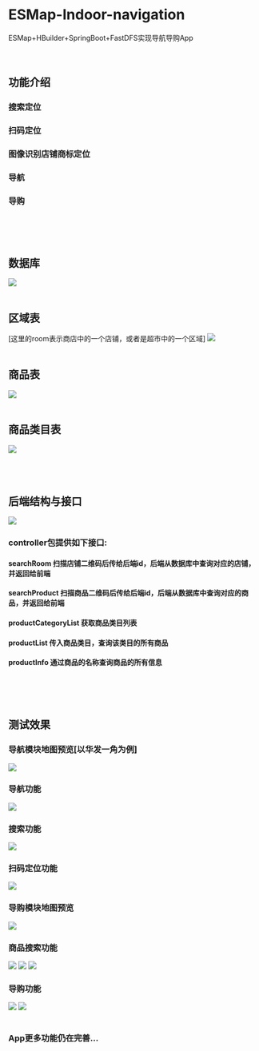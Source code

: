 # ESMap-Indoor-navigation
ESMap+HBuilder+SpringBoot+FastDFS实现导航导购App<br>
<br><br>
## 功能介绍
### 搜索定位
### 扫码定位
### 图像识别店铺商标定位
### 导航
### 导购
<br><br><br>
## 数据库
![](https://github.com/ShimmerPig/ESMap-Indoor-navigation/blob/master/image/db.png)
<br><br>
## 区域表 <br>
[这里的room表示商店中的一个店铺，或者是超市中的一个区域]
![](https://github.com/ShimmerPig/ESMap-Indoor-navigation/blob/master/image/db3.png)
<br><br>
## 商品表
![](https://github.com/ShimmerPig/ESMap-Indoor-navigation/blob/master/image/db2.png)
<br><br>
## 商品类目表
![](https://github.com/ShimmerPig/ESMap-Indoor-navigation/blob/master/image/db1.png)
<br><br><br><br>
## 后端结构与接口
![](https://github.com/ShimmerPig/ESMap-Indoor-navigation/blob/master/image/11.png)
### controller包提供如下接口:
#### searchRoom 扫描店铺二维码后传给后端id，后端从数据库中查询对应的店铺，并返回给前端
#### searchProduct 扫描商品二维码后传给后端id，后端从数据库中查询对应的商品，并返回给前端
#### productCategoryList 获取商品类目列表
#### productList 传入商品类目，查询该类目的所有商品
#### productInfo 通过商品的名称查询商品的所有信息 
<br><br><br>
## 测试效果
### 导航模块地图预览[以华发一角为例]
![](https://github.com/ShimmerPig/ESMap-Indoor-navigation/blob/master/image/1.jpg)
### 导航功能
![](https://github.com/ShimmerPig/ESMap-Indoor-navigation/blob/master/image/2.jpg)
### 搜索功能
![](https://github.com/ShimmerPig/ESMap-Indoor-navigation/blob/master/image/3.jpg)
### 扫码定位功能
![](https://github.com/ShimmerPig/ESMap-Indoor-navigation/blob/master/image/4.jpg)
<br>
### 导购模块地图预览
![](https://github.com/ShimmerPig/ESMap-Indoor-navigation/blob/master/image/5.jpg)
### 商品搜索功能
![](https://github.com/ShimmerPig/ESMap-Indoor-navigation/blob/master/image/6.jpg)
![](https://github.com/ShimmerPig/ESMap-Indoor-navigation/blob/master/image/7.jpg)
![](https://github.com/ShimmerPig/ESMap-Indoor-navigation/blob/master/image/8.jpg)
### 导购功能
![](https://github.com/ShimmerPig/ESMap-Indoor-navigation/blob/master/image/9.jpg)
![](https://github.com/ShimmerPig/ESMap-Indoor-navigation/blob/master/image/10.jpg)
<br><br>
### App更多功能仍在完善...


<br><br><br>
